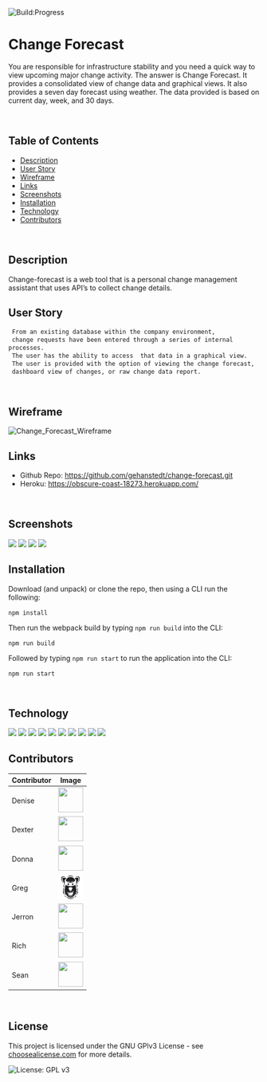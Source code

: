 
![Build:Progress](https://img.shields.io/badge/Build-In%20Progress-yellow)

# Change Forecast
 You are responsible for infrastructure stability and you need a quick way to view upcoming major change activity. The answer is Change Forecast. It provides a consolidated view of change data and graphical views. It also provides a seven day forecast using weather. The data provided is based on current day, week, and 30 days.

<br>

## Table of Contents

* [Description](#description)
* [User Story](#user-story)
* [Wireframe](#wireframe)
* [Links](#links)
* [Screenshots ](#screenshots)
* [Installation ](#Installation)
* [Technology](#technology)
* [Contributors](#contributors)
<br>


## Description 
 Change-forecast is a web tool that is a personal change management assistant that uses API’s to collect change details.  



## User Story 
```
 From an existing database within the company environment, 
 change requests have been entered through a series of internal processes. 
 The user has the ability to access  that data in a graphical view. 
 The user is provided with the option of viewing the change forecast, 
 dashboard view of changes, or raw change data report.
```
<br>


## Wireframe 
![Change_Forecast_Wireframe](https://user-images.githubusercontent.com/71415601/109240385-669ff400-77a5-11eb-913b-ed6bd0d61b28.jpeg)
<br>

## Links 
* Github Repo: https://github.com/gehanstedt/change-forecast.git <br>
* Heroku: https://obscure-coast-18273.herokuapp.com/
<br>

## Screenshots 

<img src="https://user-images.githubusercontent.com/71415601/111387573-51233900-8684-11eb-8df6-246314877dd8.JPG" /> 
<img src="https://user-images.githubusercontent.com/71415601/111387585-541e2980-8684-11eb-9a9a-5bd9c3a539eb.JPG" /> 
<img src="https://user-images.githubusercontent.com/71415601/111387589-55e7ed00-8684-11eb-9530-606eb2edb83d.JPG" /> 
<img src="https://user-images.githubusercontent.com/71415601/111387603-5b453780-8684-11eb-8073-471a7bca851a.JPG" />

<br>


## Installation
Download (and unpack) or clone the repo, then using a CLI run the following:

```
npm install
```

Then run the webpack build by typing ```npm run build``` into the CLI:

```
npm run build
```

Followed by typing ```npm run start``` to run the application into the CLI:

```
npm run start
```
<br>


## Technology
<img src="https://img.shields.io/badge/HTML5-E34F26?style=for-the-badge&logo=html5&logoColor=white" /> 
<img src="https://img.shields.io/badge/CSS-239120?style=for-the-badge&logo=css3&logoColor=white" />
<img src="https://img.shields.io/badge/Bootstrap-563D7C?style=for-the-badge&logo=bootstrap&logoColor=white" /> 
<img src="https://img.shields.io/badge/JavaScript-F7DF1E?style=for-the-badge&logo=javascript&logoColor=black" /> 
<img src="https://img.shields.io/badge/Node.js-43853D?style=for-the-badge&logo=node.js&logoColor=white" /> 
<img src="https://img.shields.io/badge/Express.js-404D59?style=for-the-badge&logo=express&logoColor=white" /> 
<img src="https://img.shields.io/badge/React-20232A?style=for-the-badge&logo=react&logoColor=61DAFB" /> 
<img src="https://img.shields.io/badge/MongoDB-4EA94B?style=for-the-badge&logo=mongodb&logoColor=white" />
<img src="https://img.shields.io/badge/GitHub-100000?style=for-the-badge&logo=github&logoColor=white" />
<img src="https://img.shields.io/badge/Heroku-430098?style=for-the-badge&logo=heroku&logoColor=white" /> 



<br>


## Contributors 
| Contributor | Image |
|---|---|
 | Denise | <img src="https://pm1.narvii.com/6317/cec277f777b8c7b70d93868dedde643faf03fcd9_hq.jpg" height="50" width="50"> |
 | Dexter |  <img src="https://i.pinimg.com/564x/0c/20/cd/0c20cd3769daf7d358e4530f7ec71ae1.jpg" height="50" width="50"> |
 | Donna | <img src="https://i.pinimg.com/originals/3f/65/1f/3f651f4b4ef67295a22b2164691c47ff.jpg" height="50" width="50"> | 
 | Greg | <img src="https://github.com/gehanstedt/date-night/blob/main/img/gdog-ninja.png?raw=true" height="50" width="50"> |
 | Jerron | <img src="https://encrypted-tbn0.gstatic.com/images?q=tbn:ANd9GcQjweH4B-OnZxBFQxNdo-9VTTQq_lnLgjNy4A&usqp=CAU" height="50" width="50"> |
 | Rich | <img src="https://i.pinimg.com/originals/00/7f/68/007f68e7443804d6d1828c550cc60c48.jpg" height="50" width="50"> |
 | Sean | <img src="https://i.pinimg.com/originals/a1/6a/3b/a16a3b1868c8529de1a9744bb954e9e1.jpg" height="50" width="50"> | 
<br>

## License
This project is licensed under the GNU GPlv3 License - see [choosealicense.com](https://choosealicense.com/licenses/gpl-3.0/) for more details.

![License: GPL v3](https://img.shields.io/badge/License-GPLv3-blue.svg)


